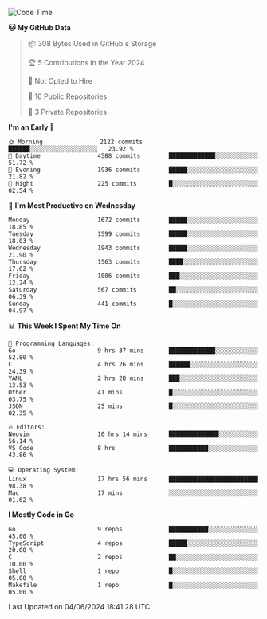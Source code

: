 <!--START_SECTION:waka-->
![Code Time](http://img.shields.io/badge/Code%20Time-668%20hrs%2019%20mins-blue)

**🐱 My GitHub Data** 

> 📦 308 Bytes Used in GitHub's Storage 
 > 
> 🏆 5 Contributions in the Year 2024
 > 
> 🚫 Not Opted to Hire
 > 
> 📜 16 Public Repositories 
 > 
> 🔑 3 Private Repositories 
 > 
**I'm an Early 🐤** 

```text
🌞 Morning                2122 commits        ██████░░░░░░░░░░░░░░░░░░░   23.92 % 
🌆 Daytime                4588 commits        █████████████░░░░░░░░░░░░   51.72 % 
🌃 Evening                1936 commits        █████░░░░░░░░░░░░░░░░░░░░   21.82 % 
🌙 Night                  225 commits         █░░░░░░░░░░░░░░░░░░░░░░░░   02.54 % 
```
📅 **I'm Most Productive on Wednesday** 

```text
Monday                   1672 commits        █████░░░░░░░░░░░░░░░░░░░░   18.85 % 
Tuesday                  1599 commits        █████░░░░░░░░░░░░░░░░░░░░   18.03 % 
Wednesday                1943 commits        █████░░░░░░░░░░░░░░░░░░░░   21.90 % 
Thursday                 1563 commits        ████░░░░░░░░░░░░░░░░░░░░░   17.62 % 
Friday                   1086 commits        ███░░░░░░░░░░░░░░░░░░░░░░   12.24 % 
Saturday                 567 commits         ██░░░░░░░░░░░░░░░░░░░░░░░   06.39 % 
Sunday                   441 commits         █░░░░░░░░░░░░░░░░░░░░░░░░   04.97 % 
```


📊 **This Week I Spent My Time On** 

```text
💬 Programming Languages: 
Go                       9 hrs 37 mins       █████████████░░░░░░░░░░░░   52.80 % 
C                        4 hrs 26 mins       ██████░░░░░░░░░░░░░░░░░░░   24.39 % 
YAML                     2 hrs 28 mins       ███░░░░░░░░░░░░░░░░░░░░░░   13.53 % 
Other                    41 mins             █░░░░░░░░░░░░░░░░░░░░░░░░   03.75 % 
JSON                     25 mins             █░░░░░░░░░░░░░░░░░░░░░░░░   02.35 % 

🔥 Editors: 
Neovim                   10 hrs 14 mins      ██████████████░░░░░░░░░░░   56.14 % 
VS Code                  8 hrs               ███████████░░░░░░░░░░░░░░   43.86 % 

💻 Operating System: 
Linux                    17 hrs 56 mins      █████████████████████████   98.38 % 
Mac                      17 mins             ░░░░░░░░░░░░░░░░░░░░░░░░░   01.62 % 
```

**I Mostly Code in Go** 

```text
Go                       9 repos             ███████████░░░░░░░░░░░░░░   45.00 % 
TypeScript               4 repos             █████░░░░░░░░░░░░░░░░░░░░   20.00 % 
C                        2 repos             ██░░░░░░░░░░░░░░░░░░░░░░░   10.00 % 
Shell                    1 repo              █░░░░░░░░░░░░░░░░░░░░░░░░   05.00 % 
Makefile                 1 repo              █░░░░░░░░░░░░░░░░░░░░░░░░   05.00 % 
```




 Last Updated on 04/06/2024 18:41:28 UTC
<!--END_SECTION:waka-->
